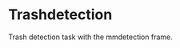 Trashdetection
================================================
Trash detection task with the mmdetection frame.
